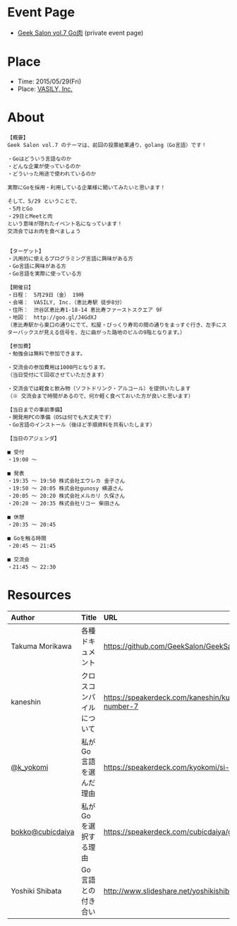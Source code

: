 # Event Page

- [Geek Salon vol.7 Go肉](https://www.facebook.com/events/1436371999990867/) (private event page)


# Place

- Time: 2015/05/29(Fri)
- Place: [VASILY, Inc.](http://vasily.jp/)

# About

```
【概要】
Geek Salon vol.7 のテーマは、前回の投票結果通り、golang（Go言語）です！

・Goはどういう言語なのか
・どんな企業が使っているのか
・どういった用途で使われているのか

実際にGoを採用・利用している企業様に聞いてみたいと思います！

そして、5/29 ということで、
・5月とGo
・29日とMeetと肉
という意味が隠れたイベント名になっています！
交流会ではお肉を食べましょう


【ターゲット】
・汎用的に使えるプログラミング言語に興味がある方
・Go言語に興味がある方
・Go言語を実際に使っている方

【開催日】
・日程：　5月29日（金） 19時
・会場：　VASILY, Inc.（恵比寿駅 徒歩8分）
・住所：　渋谷区恵比寿1-18-14 恵比寿ファーストスクエア 9F
・地図：　http://goo.gl/J4GdXJ
（恵比寿駅から東口の通りにでて、松屋・びっくり寿司の間の通りをまっすぐ行き、左手にスターバックスが見える信号を、左に曲がった路地のビルの9階となります。）

【参加費】
・勉強会は無料で参加できます。

・交流会の参加費用は1000円となります。
（当日受付にて回収させていただきます）

・交流会では軽食と飲み物（ソフトドリンク・アルコール）を提供いたします
（※ 交流会まで時間があるので、何か軽く食べておいた方が良いと思います）

【当日までの事前準備】
・開発用PCの準備（OSは何でも大丈夫です）
・Go言語のインストール（後ほど手順資料を共有いたします）

【当日のアジェンダ】

■ 受付
・19:00 〜

■ 発表
・19:35 〜 19:50 株式会社エウレカ 金子さん
・19:50 〜 20:05 株式会社gunosy 横道さん
・20:05 〜 20:20 株式会社メルカリ 久保さん
・20:20 〜 20:35 株式会社リコー 柴田さん

■ 休憩
・20:35 〜 20:45

■ Goを触る時間
・20:45 〜 21:45

■ 交流会
・21:45 〜 22:30
```


# Resources


|Author|Title|URL|
|:--|:--|:--|
|Takuma Morikawa|各種ドキュメント|https://github.com/GeekSalon/GeekSalon/tree/master/2015/vol.7/docs|
|kaneshin|クロスコンパイルについて|https://speakerdeck.com/kaneshin/kurosukonpairunituite-geeksalon-number-7|
|[@k_yokomi](https://twitter.com/k_yokomi)|私がGo言語を選んだ理由|https://speakerdeck.com/kyokomi/si-gagoyan-yu-woxuan-ndali-you|
|[bokko@cubicdaiya](https://twitter.com/cubicdaiya)|私がGoを選択する理由|https://speakerdeck.com/cubicdaiya/geek-salon-vol-dot-7|
|Yoshiki Shibata|Go言語との付き合い|http://www.slideshare.net/yoshikishibata/go-48864234|

